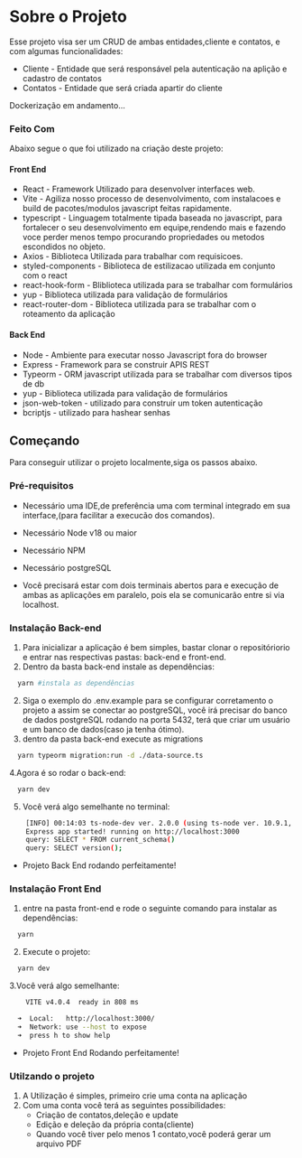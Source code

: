 # Sobre o Projeto

Esse projeto visa ser um CRUD de ambas entidades,cliente e contatos, e com algumas funcionalidades:

 - Cliente - Entidade que será responsável pela autenticação na aplição e cadastro de contatos
 - Contatos - Entidade que será criada apartir do cliente

Dockerização em andamento...

### Feito Com

Abaixo segue o que foi utilizado na criação deste projeto:

#### Front End
 - React - Framework Utilizado para desenvolver interfaces web.
 - Vite - Agiliza nosso processo de desenvolvimento, com instalacoes e build de pacotes/modulos javascript feitas rapidamente.
 - typescript - Linguagem totalmente tipada baseada no javascript, para fortalecer o seu desenvolvimento em equipe,rendendo mais e fazendo voce perder menos tempo procurando propriedades ou metodos escondidos no objeto.
 - Axios - Biblioteca Utilizada para trabalhar com requisicoes.
 - styled-components - Biblioteca de estilizacao utilizada em conjunto com o react
 - react-hook-form - Bliblioteca utilizada para se trabalhar com formulários
 - yup - Biblioteca utilizada para validação de formulários
 - react-router-dom - Biblioteca utilizada para se trabalhar com o roteamento da aplicação

#### Back End
 - Node - Ambiente para executar nosso Javascript fora do browser
 - Express - Framework para se construir APIS REST
 - Typeorm - ORM javascript utilizada para se trabalhar com diversos tipos de db
- yup - Biblioteca utilizada para validação de formulários
- json-web-token - utilizado para construir um token autenticação
- bcriptjs - utilizado para hashear senhas
<!-- GETTING STARTED -->

## Começando

Para conseguir utilizar o projeto localmente,siga os passos abaixo.
### Pré-requisitos

 - Necessário uma IDE,de preferência uma com terminal integrado em sua interface,(para facilitar a execucão dos comandos).

 - Necessário Node v18 ou maior

 - Necessário NPM

 - Necessário postgreSQL

 - Você precisará estar com dois terminais abertos para e execução de ambas as aplicações em paralelo, pois ela se comunicarão entre si via localhost.
### Instalação Back-end

1. Para inicializar a aplicação é bem simples, bastar clonar o repositóriorio e entrar nas respectivas pastas: back-end e front-end.
2. Dentro da basta back-end instale as dependências:
```sh
  yarn #instala as dependências
```
2. Siga o exemplo do .env.example para se configurar corretamento o projeto a assim se conectar ao postgreSQL, você irá precisar do banco de dados postgreSQL rodando na porta 5432, terá que criar um usuário e um banco de dados(caso ja tenha ótimo).
3. dentro da pasta back-end execute as migrations
```sh
  yarn typeorm migration:run -d ./data-source.ts
```
4.Agora é so rodar o back-end:
```sh
  yarn dev
```
5.  Você verá algo semelhante no terminal:
```sh
    [INFO] 00:14:03 ts-node-dev ver. 2.0.0 (using ts-node ver. 10.9.1, typescript ver. 4.9.5)
    Express app started! running on http://localhost:3000
    query: SELECT * FROM current_schema()
    query: SELECT version();
```
 - Projeto Back End rodando perfeitamente!

### Instalação Front End
1. entre na pasta front-end e rode o seguinte comando para instalar as dependências:
```sh
  yarn
```
2. Execute o projeto:
```sh
  yarn dev
```
3.Você verá algo semelhante:
```sh
    VITE v4.0.4  ready in 808 ms

  ➜  Local:   http://localhost:3000/
  ➜  Network: use --host to expose
  ➜  press h to show help
```
 - Projeto Front End Rodando perfeitamente!

### Utilzando o projeto

 1. A Utilização é simples, primeiro crie uma conta na aplicação
 2. Com uma conta você terá as seguintes possibilidades:
    - Criação de contatos,deleção e update
    - Edição e deleção da própria conta(cliente)
    - Quando você tiver pelo menos 1 contato,você poderá gerar um arquivo PDF